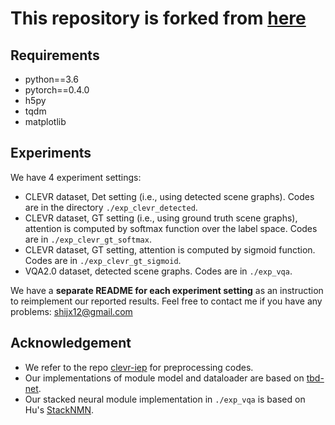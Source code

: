 # This repository is forked from [here](https://github.com/shijx12/XNM-Net)

## Requirements
- python==3.6
- pytorch==0.4.0
- h5py 
- tqdm
- matplotlib


## Experiments
We have 4 experiment settings:
- CLEVR dataset, Det setting (i.e., using detected scene graphs). Codes are in the directory `./exp_clevr_detected`.
- CLEVR dataset, GT setting (i.e., using ground truth scene graphs), attention is computed by softmax function over the label space. Codes are in `./exp_clevr_gt_softmax`.
- CLEVR dataset, GT setting, attention is computed by sigmoid function. Codes are in `./exp_clevr_gt_sigmoid`.
- VQA2.0 dataset, detected scene graphs. Codes are in `./exp_vqa`.

We have a **separate README for each experiment setting** as an instruction to reimplement our reported results.
Feel free to contact me if you have any problems: shijx12@gmail.com

## Acknowledgement
- We refer to the repo [clevr-iep](https://github.com/facebookresearch/clevr-iep) for preprocessing codes.
- Our implementations of module model and dataloader are based on [tbd-net](https://github.com/davidmascharka/tbd-nets).
- Our stacked neural module implementation in `./exp_vqa` is based on Hu's [StackNMN](https://github.com/ronghanghu/snmn).

